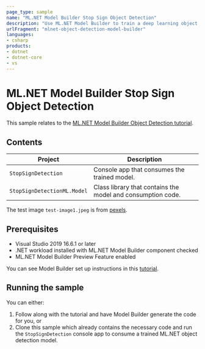 ```yaml
---
page_type: sample
name: "ML.NET Model Builder Stop Sign Object Detection"
description: "Use ML.NET Model Builder to train a deep learning object detection model in Azure."
urlFragment: "mlnet-object-detection-model-builder"
languages:
- csharp
products:
- dotnet
- dotnet-core
- vs
---
```


# ML.NET Model Builder Stop Sign Object Detection

This sample relates to the [ML.NET Model Builder Object Detection tutorial](https://docs.microsoft.com/dotnet/machine-learning/tutorials/object-detection-model-builder).

## Contents

| Project                     | Description                                                 |
|-----------------------------|-------------------------------------------------------------|
| `StopSignDetection`         | Console app that consumes the trained model.                |
| `StopSignDetectionML.Model` | Class library that contains the model and consumption code. |

The test image `test-image1.jpeg` is from [pexels](https://www.pexels.com/photo/red-stop-sign-39080/).

## Prerequisites

- Visual Studio 2019 16.6.1 or later
- .NET workload installed with ML.NET Model Builder component checked
- ML.NET Model Builder Preview Feature enabled

You can see Model Builder set up instructions in this [tutorial](https://dotnet.microsoft.com/learn/ml-dotnet/get-started-tutorial/install).

## Running the sample

You can either:

1. Follow along with the tutorial and have Model Builder generate the code for you, or
2. Clone this sample which already contains the necessary code and run the `StopSignDetection` console app to consume a trained ML.NET object detection model.
